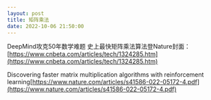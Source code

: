 ```yaml
---
layout: post
title: 矩阵乘法
date: 2022-10-06 21:50:00
---
```

DeepMind攻克50年数学难题 史上最快矩阵乘法算法登Nature封面：[https://www.cnbeta.com/articles/tech/1324285.htm](https://www.cnbeta.com/articles/tech/1324285.htm)

Discovering faster matrix multiplication algorithms with reinforcement learning[https://www.nature.com/articles/s41586-022-05172-4.pdf](https://www.nature.com/articles/s41586-022-05172-4.pdf)
